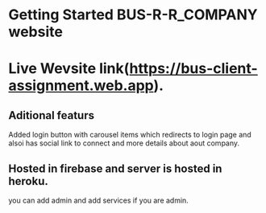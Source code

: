 # Getting Started BUS-R-R_COMPANY website

# Live Wevsite link(https://bus-client-assignment.web.app).

## Aditional featurs

Added login button with carousel items which redirects to login page and alsoi has social link to connect and more details about aout company.

## Hosted in firebase and server is hosted in heroku.

you can add admin and add services if you are admin.
